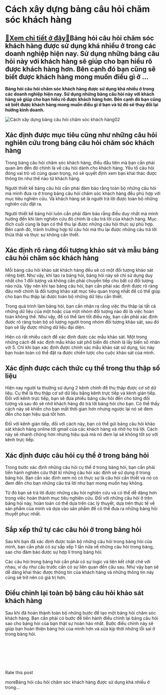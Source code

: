 Cách xây dựng bảng câu hỏi chăm sóc khách hàng
==============================================

[:gift:Xem chi tiết ở đây:gift:](https://hddtvn.com/cach-xay-dung-bang-cau-hoi-cham-soc-khach-hang/)Bảng hỏi câu hỏi chăm sóc khách hàng được sử dụng khá nhiều ở trong các doanh nghiệp hiện nay. Sử dụng những bảng câu hỏi này với khách hàng sẽ giúp cho bạn hiểu rõ được khách hàng hơn. Bên cạnh đó bạn cũng sẽ biết được khách hàng mong muốn điều gì ở …
------------------------------------------------------------------------------------------------------------------------------------------------------------------------------------------------------------------------------------------------------------

**Bảng hỏi câu hỏi chăm sóc khách hàng được sử dụng khá nhiều ở trong các doanh nghiệp hiện nay. Sử dụng những bảng câu hỏi này với khách hàng sẽ giúp cho bạn hiểu rõ được khách hàng hơn. Bên cạnh đó bạn cũng sẽ biết được khách hàng mong muốn điều gì ở bạn và từ đó sẽ thay đổi lại hướng kinh doanh.**


![Cách xây dựng bảng câu hỏi chăm sóc khách hàng](https://hddtvn.com/wp-content/uploads/2021/01/multiple-uncompleted-election-questionnaires_23-2148265535.jpg)02


Xác định được mục tiêu cũng như những câu hỏi nghiên cứu trong bảng câu hỏi chăm sóc khách hàng
-----------------------------------------------------------------------------------------------


Trong bảng câu hỏi chăm sóc khách hàng, điều đầu tiên mà bạn cần phải quan âm đến đó chính là về câu hỏi dành cho khách hàng. Yếu tố câu hỏi đóng vai trò vô cùng quan trọng, nó sẽ quyết định xem bạn khai thác được thông tin như thế nào từ khách hàng.


Người thiết kế bảng câu hỏi cần phải đảm bảo rằng toàn bộ những câu hỏi mà mình đưa ra ở trong bảng câu hỏi chăm sóc khách hàng đều phù hợp với mục tiêu nghiên cứu. Và khách hàng sẽ là người trả lời được toàn bộ những nghiên cứu đặt ra.


Người thiết kế bảng hỏi luôn cần phải đảm bảo rằng điều duy nhất mà mình hướng đến khi làm nghiên cứu đó chính là câu trả lời của khách hàng. Mục đích cuối cùng là bạn có thể thu lại được những câu hỏi thực sự phù hợp.  Bên cạnh đó, tránh trường hợp từ câu hỏi mà thu lại được những câu trả lời thừa thãi và thực sự không cần thiết.


Xác định rõ ràng đối tượng khảo sát và mẫu bảng câu hỏi chăm sóc khách hàng
---------------------------------------------------------------------------


Mỗi bảng câu hỏi khảo sát khách hàng đều sẽ có một đối tượng khảo sát riêng biệt. Như vậy, khi tạo ra bảng hỏi, bảng hỏi này sẽ chỉ sử dụng duy nhất cho 1 đối tượng và không cần phải chuyển tiếp cho bất cứ đối tượng nào nữa. Vậy nên khi tạo bảng câu hỏi, bạn cần phải xác định được rõ ràng đâu mới chính là đối tượng khảo sát mục tiêu quan trọng nhất để có thể giúp cho bạn thu thập lại được toàn bộ những dữ liệu cần thiết.


Trong quá trình làm bảng hỏi, bạn cần nhận ra rằng việc thu thập lại tất cả những dữ liệu của một hoặc của một nhóm đối tượng nào đó là việc hoàn toàn không thể. Như vậy, để có thể làm tốt điều này, bạn cần phải xác định được rõ ràng toàn bộ số lượng người trong nhóm đối tượng khảo sát, sau đó bạn sẽ lấy được những dữ liệu đại diện.


Hiện có rất nhiều cách để xác định được các mẫu khảo sát. Một trong những cách để xác định mẫu khảo sát phổ biến đó chính là lấy biến số nhân với 5. Chỉ khi bạn xác định được chính xác mẫu khảo sát sử dụng, lúc này bạn hoàn toàn có thể đặt ra được chiến lược cho cuộc khảo sát của mình.


Xác định được cách thức cụ thể trong thu thập số liệu
-----------------------------------------------------


Hiện nay người ta thường sử dụng 2 kênh chính để thu thập được cơ sở dữ liệu. Cụ thể là thu thập cơ sở dữ liệu bằng kênh trực tiếp và kênh gián tiếp. Đối với kênh trực tiếp, bạn sẽ đưa phiếu bảng câu hỏi đến cho từng đối tượng và sau đó sẽ nhờ khách hàng đó trả lời bảng hỏi cho bạn. Có thể thấy cách này sẽ khiến cho bạn mất thời gian hơn nhưng ngược lại nó sẽ đem đến cho bạn hiệu quả tốt hơn.


Đối với kênh gián tiếp, đối với cách này, bạn có thể gửi bảng câu hỏi khảo sát khách hàng online tới gmail của các khách hàng và nhờ họ trả lời. Cách này sẽ nhanh chóng hơn nhưng hiệu quả mà nó đem lại sẽ không tốt so với kênh trực tiếp.


Xác định được câu hỏi cụ thể ở trong bảng hỏi
---------------------------------------------


Trong bước xác định những câu hỏi cụ thể ở trong bảng hỏi, bạn cần phải tiến hành nghiên cứu thật kĩ những câu hỏi xác định sẽ sử dụng ở trong bảng hỏi. Bạn cần xác định xem nó có thực sự là câu hỏi cần thiết và nó có đem đến cho bạn những câu trả lời như bạn mong muốn hay không.


Từ đó bạn sẽ trả lời được những câu hỏi nghiên cứu và có thể dễ dàng hơn trong việc hoàn thành mục tiêu nghiên cứu. Đối với những câu hỏi ở trên bảng hỏi này, hoàn toàn có thể dựa trên các lý thuyết, dựa trên thực tế về sản phẩm của mình và dựa vào sản phẩm để có thể đưa ra những bảng hỏi thuyết phục nhất.


Sắp xếp thứ tự các câu hỏi ở trong bảng hỏi
-------------------------------------------


Sau khi bạn đã xác định được toàn bộ những câu hỏi trong bảng hỏi của mình, bạn cần phải có sự sắp xếp 1 lần nữa về những câu hỏi trong bảng, sao cho đảm bảo được sự hợp lí trong bảng hỏi.


Các câu hỏi trong bảng hỏi cần phải có sự logic và liên kết chặt chẽ với nhau, ví dụ như câu trước cần có sự liên quan đến câu sau. Như vậy bạn sẽ dễ dàng khai thác được thông tin của khách hàng và những thông tin này cũng sẽ trở nên có giá trị hơn.


Điều chỉnh lại toàn bộ bảng câu hỏi khảo sát khách hàng
-------------------------------------------------------


Sau khi đã hoàn thành toàn bộ những bước để tạo một bảng hỏi chăm sóc khách hàng. Bạn cần phải có bước để tiến hành điều chỉnh lại bảng câu hỏi sao cho bảng hỏi của bạn thật sự hoàn hảo nhất. Bước điều chỉnh này sẽ giúp bạn hoàn thiện bảng hỏi của mình hơn và sửa kịp thời những lỗi sai ở trong bảng hỏi.


 


 


 








































Rate this post


moreBảng hỏi câu hỏi chăm sóc khách hàng được sử dụng khá nhiều ở trong…

